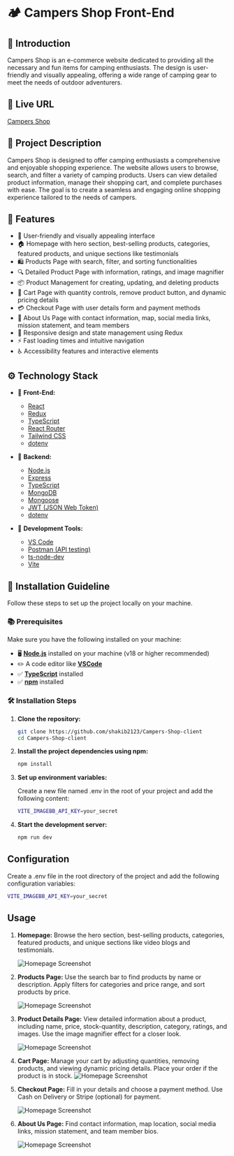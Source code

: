# 🏕️ Campers Shop Front-End

## 🤖 Introduction

Campers Shop is an e-commerce website dedicated to providing all the necessary
and fun items for camping enthusiasts. The design is user-friendly and visually
appealing, offering a wide range of camping gear to meet the needs of outdoor
adventurers.

## 🔗 Live URL

[Campers Shop](https://car-rental-reservation-system-l2.vercel.app)

## 📝 Project Description

Campers Shop is designed to offer camping enthusiasts a comprehensive and
enjoyable shopping experience. The website allows users to browse, search, and
filter a variety of camping products. Users can view detailed product
information, manage their shopping cart, and complete purchases with ease. The
goal is to create a seamless and engaging online shopping experience tailored to
the needs of campers.

## 🔋 Features

- 🌟 User-friendly and visually appealing interface
- 🏠 Homepage with hero section, best-selling products, categories, featured
  products, and unique sections like testimonials
- 🛍️ Products Page with search, filter, and sorting functionalities
- 🔍 Detailed Product Page with information, ratings, and image magnifier
- 📦 Product Management for creating, updating, and deleting products
- 🛒 Cart Page with quantity controls, remove product button, and dynamic
  pricing details
- 💳 Checkout Page with user details form and payment methods
- 📄 About Us Page with contact information, map, social media links, mission
  statement, and team members
- 📱 Responsive design and state management using Redux
- ⚡ Fast loading times and intuitive navigation
- ♿ Accessibility features and interactive elements

## ⚙️ Technology Stack

- 🔧 **Front-End:**

  - [React](https://react.dev/)
  - [Redux](https://redux-toolkit.js.org/)
  - [TypeScript](https://www.typescriptlang.org/)
  - [React Router](https://reactrouter.com/en/main)
  - [Tailwind CSS](https://tailwindcss.com/)
  - [dotenv](https://www.npmjs.com/package/dotenv)

- 🔧 **Backend:**

  - [Node.js](https://nodejs.org/en/)
  - [Express](https://expressjs.com/)
  - [TypeScript](https://www.typescriptlang.org/)
  - [MongoDB](https://www.mongodb.com/)
  - [Mongoose](https://mongoosejs.com/)
  - [JWT (JSON Web Token)](https://www.npmjs.com/package/jsonwebtoken)
  - [dotenv](https://www.npmjs.com/package/dotenv)

- 🔨 **Development Tools:**

  - [VS Code](https://code.visualstudio.com/)
  - [Postman (API testing)](https://www.postman.com/)
  - [ts-node-dev](https://www.npmjs.com/package/ts-node-dev)
  - [Vite](https://vitejs.dev/)

## 🤸 Installation Guideline

Follow these steps to set up the project locally on your machine.

### 📚 Prerequisites

Make sure you have the following installed on your machine:

- 🖥️ [**Node.js**](https://nodejs.org/en) installed on your machine (v18 or
  higher recommended)
- ✏️ A code editor like [**VSCode**](https://code.visualstudio.com/)
- ✅ [**TypeScript**](https://www.typescriptlang.org/) installed
- ✅ [**npm**](https://www.npmjs.com/) installed

### 🛠️ Installation Steps

1. **Clone the repository:**

   ```bash
   git clone https://github.com/shakib2123/Campers-Shop-client
   cd Campers-Shop-client
   ```

2. **Install the project dependencies using npm:**

   ```bash
   npm install
   ```

3. **Set up environment variables:**

   Create a new file named .env in the root of your project and add the
   following content:

   ```bash
   VITE_IMAGEBB_API_KEY=your_secret
   ```

4. **Start the development server:**

   ```bash
   npm run dev
   ```

## Configuration

Create a .env file in the root directory of the project and add the following
configuration variables:

```bash
VITE_IMAGEBB_API_KEY=your_secret
```

## Usage

1. **Homepage:** Browse the hero section, best-selling products, categories,
   featured products, and unique sections like video blogs and testimonials.

   ![Homepage Screenshot](./src/assets/images/home.png)

2. **Products Page:** Use the search bar to find products by name or
   description. Apply filters for categories and price range, and sort products
   by price.

   ![Homepage Screenshot](./src/assets/images/products.png)

3. **Product Details Page:** View detailed information about a product,
   including name, price, stock-quantity, description, category, ratings, and
   images. Use the image magnifier effect for a closer look.

   ![Homepage Screenshot](./src/assets/images/products.png)

4. **Cart Page:** Manage your cart by adjusting quantities, removing products,
   and viewing dynamic pricing details. Place your order if the product is in
   stock. ![Homepage Screenshot](./src/assets/images/products.png)

5. **Checkout Page:** Fill in your details and choose a payment method. Use Cash
   on Delivery or Stripe (optional) for payment.

   ![Homepage Screenshot](./src/assets/images/checkout.png)

6. **About Us Page:** Find contact information, map location, social media
   links, mission statement, and team member bios.

   ![Homepage Screenshot](./src/assets/images/about.png)
